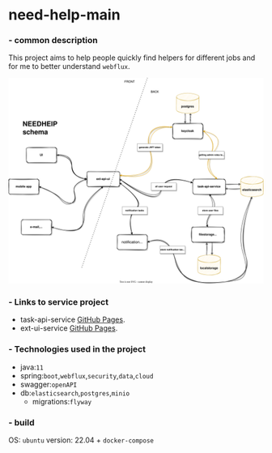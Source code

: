 # need-help-main

### - common description
This project aims to help people quickly find helpers for different jobs and for me to better understand `webflux`.

![Alt](scheme/main.svg)

### - Links to service project
- task-api-service [GitHub Pages](https://github.com/3dartix/need-help-task-api-service).
- ext-ui-service [GitHub Pages](https://github.com/3dartix/need-help-ext-ui).

### - Technologies used in the project
- java:`11`
- spring:`boot`,`webflux`,`security`,`data`,`cloud`
- swagger:`openAPI`
- db:`elasticsearch`,`postgres`,`minio`
    - migrations:`flyway`

### - build
OS: `ubuntu` version: 22.04 + `docker-compose` 